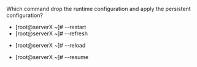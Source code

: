 Which command drop the runtime configuration and apply the persistent configuration?

* [root@serverX ~]# --restart
* [root@serverX ~]# --refresh
+ [root@serverX ~]# --reload
* [root@serverX ~]# --resume
